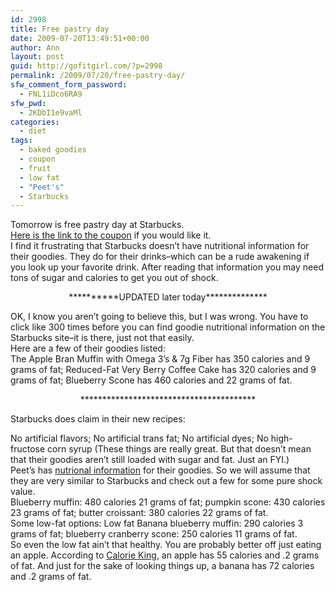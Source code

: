 ```yaml
---
id: 2998
title: Free pastry day
date: 2009-07-20T13:49:51+00:00
author: Ann
layout: post
guid: http://gofitgirl.com/?p=2998
permalink: /2009/07/20/free-pastry-day/
sfw_comment_form_password:
  - FNL1iDco6RA9
sfw_pwd:
  - 2KDbI1e9vaMl
categories:
  - diet
tags:
  - baked goodies
  - coupon
  - fruit
  - low fat
  - "Peet's"
  - Starbucks
---
```

Tomorrow is free pastry day at Starbucks.  
[Here is the link to the coupon](http://www.starbucks.com/retail/print_free_pastry.html) if you would like it.  
I find it frustrating that Starbucks doesn&#8217;t have nutritional information for their goodies. They do for their drinks&#8211;which can be a rude awakening if you look up your favorite drink. After reading that information you may need tons of sugar and calories to get you out of shock.

<p style="text-align: center;">
  **********UPDATED later today**************
</p>

OK, I know you aren&#8217;t going to believe this, but I was wrong. You have to click like 300 times before you can find goodie nutritional information on the Starbucks site&#8211;it is there, just not that easily.  
Here are a few of their goodies listed:  
The <span>Apple Bran Muffin with Omega 3&#8217;s & 7g Fiber has 350 calories and 9 grams of fat; <span>Reduced-Fat Very Berry Coffee Cake has 320 calories and 9 grams of fat; Blueberry Scone has 460 calories and 22 grams of fat.</span></span>

<p style="text-align: center;">
  <span><span>****************************************</span></span>
</p>

<p style="text-align: left;">
  Starbucks does claim in their new recipes:
</p>

No artificial flavors; No artificial trans fat; No artificial dyes; No high-fructose corn syrup (These things are really great. But that doesn&#8217;t mean that their goodies aren&#8217;t still loaded with sugar and fat. Just an FYI.)  
Peet&#8217;s has [nutrional information](http://www.peets.com/stores/baked_goods.asp) for their goodies. So we will assume that they are very similar to Starbucks and check out a few for some pure shock value.  
Blueberry muffin: 480 calories 21 grams of fat; pumpkin scone: 430 calories 23 grams of fat; butter croissant: 380 calories 22 grams of fat.  
Some low-fat options: Low fat Banana blueberry muffin: 290 calories 3 grams of fat; blueberry cranberry scone: 250 calories 11 grams of fat.  
So even the low fat ain&#8217;t that healthy. You are probably better off just eating an apple. According to [Calorie King](http://www.calorieking.com/foods/calories-in-fruit-fresh-apples-with-skin-raw-edible-portion_f-Y2lkPTM3MDY4JmJpZD0xJmZpZD02Mzg3OCZlaWQ9NDQ1NDczNzc3JnBvcz0xJnBhcj0ma2V5PWFwcGxl.html), an apple has 55 calories and .2 grams of fat. And just for the sake of looking things up, a banana has 72 calories and .2 grams of fat.